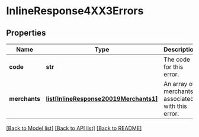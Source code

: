 # InlineResponse4XX3Errors

## Properties
Name | Type | Description | Notes
------------ | ------------- | ------------- | -------------
**code** | **str** | The code for this error. | 
**merchants** | [**list[InlineResponse20019Merchants1]**](InlineResponse20019Merchants1.md) | An array of merchants associated with this error. | [optional] 

[[Back to Model list]](../README.md#documentation-for-models) [[Back to API list]](../README.md#documentation-for-api-endpoints) [[Back to README]](../README.md)

